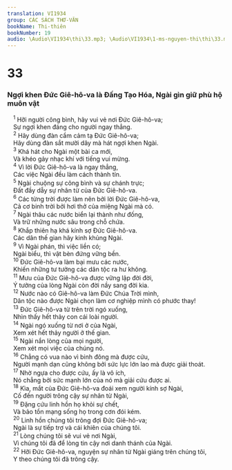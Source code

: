 ```yaml
---
translation: VI1934
group: CÁC SÁCH THƠ-VĂN
bookName: Thi-thiên 
bookNumber: 19
audio: \Audio\VI1934\thi\33.mp3; \Audio\VI1934\1-ms-nguyen-thi\thi\33.mp3
---
```


<div class="title"><h1>33</h1><h3>Ngợi khen Đức Giê-hô-va là Đấng Tạo Hóa, Ngài gìn giữ phù hộ muôn vật</h3></div>
<span class="verse thi_33_1"> <sup>1</sup> Hỡi người công bình, hãy vui vẻ nơi Đức Giê-hô-va; <br/> Sự ngợi khen đáng cho người ngay thẳng. <br/></span>
<span class="verse thi_33_2"> <sup>2</sup> Hãy dùng đàn cầm cảm tạ Đức Giê-hô-va; <br/> Hãy dùng đàn sắt mười dây mà hát ngợi khen Ngài. <br/></span>
<span class="verse thi_33_3"> <sup>3</sup> Khá hát cho Ngài một bài ca mới, <br/> Và khéo gảy nhạc khí với tiếng vui mừng. <br/></span>
<span class="verse thi_33_4"> <sup>4</sup> Vì lời Đức Giê-hô-va là ngay thẳng, <br/> Các việc Ngài đều làm cách thành tín. <br/></span>
<span class="verse thi_33_5"> <sup>5</sup> Ngài chuộng sự công bình và sự chánh trực; <br/> Đất đầy dẫy sự nhân từ của Đức Giê-hô-va. <br/></span>
<span class="verse thi_33_6"> <sup>6</sup> Các từng trời được làm nên bởi lời Đức Giê-hô-va, <br/> Cả cơ binh trời bởi hơi thở của miệng Ngài mà có. <br/></span>
<span class="verse thi_33_7"> <sup>7</sup> Ngài thâu các nước biển lại thành như đống, <br/> Và trữ những nước sâu trong chỗ chứa. <br/></span>
<span class="verse thi_33_8"> <sup>8</sup> Khắp thiên hạ khá kính sợ Đức Giê-hô-va. <br/> Các dân thế gian hãy kinh khủng Ngài. <br/></span>
<span class="verse thi_33_9"> <sup>9</sup> Vì Ngài phán, thì việc liền có; <br/> Ngài biểu, thì vật bèn đứng vững bền. <br/></span>
<span class="verse thi_33_10"> <sup>10</sup> Đức Giê-hô-va làm bại mưu các nước, <br/> Khiến những tư tưởng các dân tộc ra hư không. <br/></span>
<span class="verse thi_33_11"> <sup>11</sup> Mưu của Đức Giê-hô-va được vững lập đời đời, <br/> Ý tưởng của lòng Ngài còn đời nầy sang đời kia. <br/></span>
<span class="verse thi_33_12"> <sup>12</sup> Nước nào có Giê-hô-va làm Đức Chúa Trời mình, <br/> Dân tộc nào được Ngài chọn làm cơ nghiệp mình có phước thay! <br/></span>
<span class="verse thi_33_13"> <sup>13</sup> Đức Giê-hô-va từ trên trời ngó xuống, <br/> Nhìn thấy hết thảy con cái loài người. <br/></span>
<span class="verse thi_33_14"> <sup>14</sup> Ngài ngó xuống từ nơi ở của Ngài, <br/> Xem xét hết thảy người ở thế gian. <br/></span>
<span class="verse thi_33_15"> <sup>15</sup> Ngài nắn lòng của mọi người, <br/> Xem xét mọi việc của chúng nó. <br/></span>
<span class="verse thi_33_16"> <sup>16</sup> Chẳng có vua nào vì binh đông mà được cứu, <br/> Người mạnh dạn cũng không bởi sức lực lớn lao mà được giải thoát. <br/></span>
<span class="verse thi_33_17"> <sup>17</sup> Nhờ ngựa cho được cứu, ấy là vô ích, <br/> Nó chẳng bởi sức mạnh lớn của nó mà giải cứu được ai. <br/></span>
<span class="verse thi_33_18"> <sup>18</sup> Kìa, mắt của Đức Giê-hô-va đoái xem người kính sợ Ngài, <br/> Cố đến người trông cậy sự nhân từ Ngài, <br/></span>
<span class="verse thi_33_19"> <sup>19</sup> Đặng cứu linh hồn họ khỏi sự chết, <br/> Và bảo tồn mạng sống họ trong cơn đói kém. <br/></span>
<span class="verse thi_33_20"> <sup>20</sup> Linh hồn chúng tôi trông đợi Đức Giê-hô-va; <br/> Ngài là sự tiếp trợ và cái khiên của chúng tôi. <br/></span>
<span class="verse thi_33_21"> <sup>21</sup> Lòng chúng tôi sẽ vui vẻ nơi Ngài, <br/> Vì chúng tôi đã để lòng tin cậy nơi danh thánh của Ngài. <br/></span>
<span class="verse thi_33_22"> <sup>22</sup> Hỡi Đức Giê-hô-va, nguyện sự nhân từ Ngài giáng trên chúng tôi, <br/> Y theo chúng tôi đã trông cậy. <br/></span>

